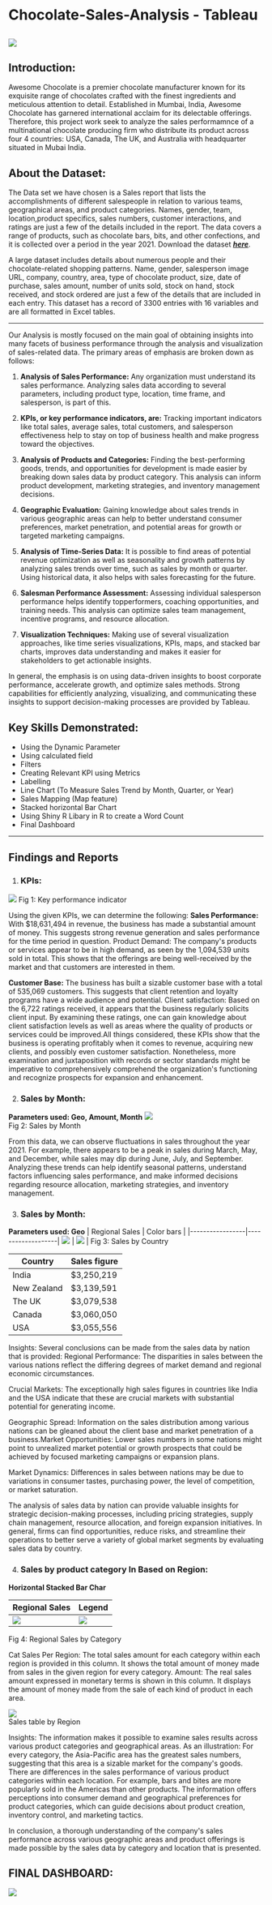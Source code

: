 # Chocolate-Sales-Analysis - Tableau

![](chocolate_banner.jpg)
---
## Introduction:
Awesome Chocolate is a premier chocolate manufacturer known for its exquisite range of chocolates crafted with the finest ingredients and meticulous attention to detail. 
Established in Mumbai, India, Awesome Chocolate has garnered international acclaim for its delectable offerings.
Therefore, this project work seek to analyze the sales performamnce of a multinational chocolate producing firm who distribute its product across four 4 countries: USA, Canada, The UK, and Australia with headquarter situated in Mubai India.

## About the Dataset:
The Data set we have chosen is a Sales report that lists the accomplishments of different salespeople in relation to various teams, geographical areas, and product categories. Names, gender, team, location,product specifics, sales numbers, customer interactions, and ratings are just a few of the details included in the report. The data covers a range of products, such as chocolate bars, bits, and other confections, and it is collected over a period in the year 2021. Download the dataset **_[here](SalesData.xlsx)_**.

A large dataset includes details about numerous people and their chocolate-related shopping patterns. Name, gender, salesperson image URL, company, country, area, type of chocolate product, size, date of purchase, sales amount, number of units sold, stock on hand, stock received, and stock ordered are just a few of the details that are included in each entry. This dataset has a record of 3300 entries with 16 variables and are all formatted in Excel tables.

---
Our Analysis is mostly focused on the main goal of obtaining insights into many facets of business performance through the analysis and visualization of sales-related data. 
The primary areas of emphasis are broken down as follows:

1. **Analysis of Sales Performance:** Any organization must understand its sales performance. Analyzing sales data according to several parameters, including product type, location, time frame, and salesperson, is part of this.

2. **KPIs, or key performance indicators, are:** Tracking important indicators like total sales, average sales, total customers, and salesperson effectiveness help to stay on top of business health and make progress toward the objectives.

3. **Analysis of Products and Categories:** Finding the best-performing goods, trends, and opportunities for development is made easier by breaking down sales data by product category. This analysis can inform product development, marketing strategies, and inventory management decisions.

4. **Geographic Evaluation:** Gaining knowledge about sales trends in various geographic areas can help to better understand consumer preferences, market penetration, and potential areas for growth or targeted marketing campaigns.

5. **Analysis of Time-Series Data:** It is possible to find areas of potential revenue optimization as well as seasonality and growth patterns by analyzing sales trends over time, such as sales by month or quarter. Using historical data, it also helps with sales forecasting for the future.

6. **Salesman Performance Assessment:** Assessing individual salesperson performance helps identify topperformers, coaching opportunities, and training needs. This analysis can optimize sales team management, incentive programs, and resource allocation.

7. **Visualization Techniques:** Making use of several visualization approaches, like time series visualizations, KPIs, maps, and stacked bar charts, improves data understanding and makes it easier for stakeholders to get actionable insights.

In general, the emphasis is on using data-driven insights to boost corporate performance, accelerate growth, and optimize sales methods. Strong capabilities for efficiently analyzing, visualizing, and communicating these insights to support decision-making processes are provided by Tableau.

## Key Skills Demonstrated:
* Using the Dynamic Parameter
* Using calculated field
* Filters
* Creating Relevant KPI using Metrics
* Labelling
* Line Chart (To Measure Sales Trend by Month, Quarter, or Year)
* Sales Mapping (Map feature)
* Stacked horizontal Bar Chart
* Using Shiny R Libary in R to create a Word Count
* Final Dashboard

---
## Findings and Reports

1. ### KPIs:
![](KPIss.png)
Fig 1: Key performance indicator

Using the given KPIs, we can determine the following:
**Sales Performance:** With $18,631,494 in revenue, the business has made a substantial amount of money. This suggests strong revenue generation and sales performance for the time period in question.
Product Demand: The company's products or services appear to be in high demand, as seen by the 1,094,539 units sold in total. This shows that the offerings are being well-received by the market and that customers are interested in them.

**Customer Base:** The business has built a sizable customer base with a total of 535,069 customers. This suggests that client retention and loyalty programs have a wide audience and potential.
Client satisfaction: Based on the 6,722 ratings received, it appears that the business regularly solicits client input. By examining these ratings, one can gain knowledge about client satisfaction levels as well as areas where the quality of products or services could be improved.All things considered, these KPIs show that the business is operating profitably when it comes to revenue, acquiring new clients, and possibly even customer satisfaction. Nonetheless, more examination and juxtaposition with records or sector standards might be imperative to comprehensively comprehend the organization's functioning and recognize prospects for expansion and enhancement.

2. ### Sales by Month:
**Parameters used: Geo, Amount, Month**
![](SalesTrends.png)  
Fig 2: Sales by Month

From this data, we can observe fluctuations in sales throughout the year 2021. For example, there appears to be a peak in sales during March, May, and December, while sales may dip during June, July, and September. Analyzing these trends can help identify seasonal patterns, understand factors influencing sales performance, and make informed decisions regarding resource allocation, marketing strategies, and inventory management.


3. ### Sales by Month:
**Parameters used: Geo**
| Regional Sales  | Color bars        |
|-----------------|-------------------|
![](Map...png)    | ![](ColorBar.png) |
Fig 3: Sales by Country

| Country     | Sales figure |
|-------------|--------------|
| India       |  $3,250,219  |
| New Zealand |  $3,139,591  |
| The UK      |  $3,079,538  | 
| Canada      |  $3,060,050  | 
| USA         |  $3,055,556  | 

Insights: Several conclusions can be made from the sales data by nation that is provided:
Regional Performance: The disparities in sales between the various nations reflect the differing degrees of market demand and regional economic circumstances.

Crucial Markets: The exceptionally high sales figures in countries like India and the USA indicate that these are crucial markets with substantial potential for generating income.

Geographic Spread: Information on the sales distribution among various nations can be gleaned about the client base and market penetration of a business.Market Opportunities: Lower sales numbers in some nations might point to unrealized market potential or growth prospects that could be achieved by focused marketing campaigns or expansion plans.

Market Dynamics: Differences in sales between nations may be due to variations in consumer tastes, purchasing power, the level of competition, or market saturation.

The analysis of sales data by nation can provide valuable insights for strategic decision-making processes, including pricing strategies, supply chain management, resource allocation, and foreign expansion initiatives. In general, firms can find opportunities, reduce risks, and streamline their operations to better serve a variety of global market segments by evaluating sales data by country.

4. ### Sales by product category In Based on Region:
**Horizontal Stacked Bar Char**

| Regional Sales         | Legend            |
|------------------------|-------------------|
| ![](RegionalSales.png) | ![](Legend.png)   |
Fig 4: Regional Sales by Category

Cat Sales Per Region: The total sales amount for each category within each region is provided in this column. It shows the total amount of money made from sales in the given region for every category.
Amount: The real sales amount expressed in monetary terms is shown in this column. It displays the amount of money made from the sale of each kind of product in each area.  

![](SalesTable.png)  
Sales table by Region

Insights: The information makes it possible to examine sales results across various product categories and geographical areas. As an illustration: For every category, the Asia-Pacific area has the greatest sales numbers, suggesting that this area is a sizable market for the company's goods.
There are differences in the sales performance of various product categories within each location. For example, bars and bites are more popularly sold in the Americas than other products.
The information offers perceptions into consumer demand and geographical preferences for product categories, which can guide decisions about product creation, inventory control, and marketing tactics.

In conclusion, a thorough understanding of the company's sales performance across various geographic areas and product offerings is made possible by the sales data by category and location that is presented.

## FINAL DASHBOARD:
![](FinalDashboard.png)
